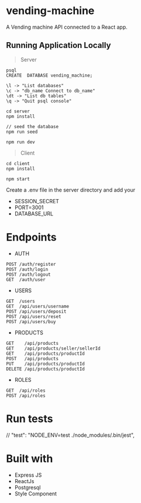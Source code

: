 # vending-machine

A Vending machine API connected to a React app.

## Running Application Locally

> Server

```
psql
CREATE  DATABASE vending_machine;

\l -> "List databases"
\c -> "db_name Connect to db_name"
\dt -> "List db tables"
\q -> "Quit psql console"

cd server
npm install

// seed the database
npm run seed

npm run dev
```

> Client

```
cd client
npm install

npm start
```

Create a .env file in the server directory and add your

- SESSION_SECRET
- PORT=3001
- DATABASE_URL

# Endpoints

- AUTH

```
POST /auth/register
POST /auth/login
POST /auth/logout
GET  /auth/user
```

- USERS

```
GET  /users
GET  /api/users/username
POST /api/users/deposit
POST /api/users/reset
POST /api/users/buy
```

- PRODUCTS

```
GET    /api/products
GET    /api/products/seller/sellerId
GET    /api/products/productId
POST   /api/products
PUT    /api/products/productId
DELETE /api/products/productId
```

- ROLES

```
GET  /api/roles
POST /api/roles
```

# Run tests

// "test": "NODE_ENV=test ./node_modules/.bin/jest",

# Built with

- Express JS
- ReactJs
- Postgresql
- Style Component
